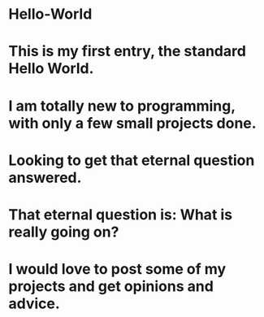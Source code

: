 # Hello-World
# This is my first entry, the standard Hello World. 
# I am totally new to programming, with only a few small projects done.
# Looking to get that eternal question answered.
# That eternal question is: What is really going on?
# I would love to post some of my projects and get opinions and advice. 
